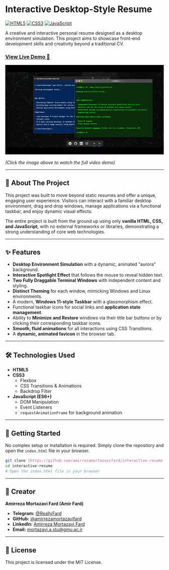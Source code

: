 # Interactive Desktop-Style Resume

[![HTML5](https://img.shields.io/badge/HTML5-E34F26?style=for-the-badge&logo=html5&logoColor=white)](https://developer.mozilla.org/en-US/docs/Web/Guide/HTML/HTML5)
[![CSS3](https://img.shields.io/badge/CSS3-1572B6?style=for-the-badge&logo=css3&logoColor=white)](https://developer.mozilla.org/en-US/docs/Web/CSS)
[![JavaScript](https://img.shields.io/badge/JavaScript-F7DF1E?style=for-the-badge&logo=javascript&logoColor=black)](https://developer.mozilla.org/en-US/docs/Web/JavaScript)

A creative and interactive personal resume designed as a desktop environment simulation. This project aims to showcase front-end development skills and creativity beyond a traditional CV.

### **[View Live Demo 🚀](https://imfard.ir)**

[![Project Demo Video](demo-preview.png)](https://github.com/amirrezamortazavifard/interactive-resume/blob/main/demo/Recording%202025-06-27%20032143.mp4)

*(Click the image above to watch the full video demo)*

---

## 📜 About The Project

This project was built to move beyond static resumes and offer a unique, engaging user experience. Visitors can interact with a familiar desktop environment, drag and drop windows, manage applications via a functional taskbar, and enjoy dynamic visual effects.

The entire project is built from the ground up using only **vanilla HTML, CSS, and JavaScript**, with no external frameworks or libraries, demonstrating a strong understanding of core web technologies.

---

## ✨ Features

* **Desktop Environment Simulation** with a dynamic, animated "aurora" background.
* **Interactive Spotlight Effect** that follows the mouse to reveal hidden text.
* **Two Fully Draggable Terminal Windows** with independent content and styling.
* **Distinct Theming** for each window, mimicking Windows and Linux environments.
* A modern, **Windows 11-style Taskbar** with a glassmorphism effect.
* Functional taskbar icons for social links and **application state management**.
* Ability to **Minimize and Restore** windows via their title bar buttons or by clicking their corresponding taskbar icons.
* **Smooth, fluid animations** for all interactions using CSS Transitions.
* A **dynamic, animated favicon** in the browser tab.

---

## 🛠️ Technologies Used

* **HTML5**
* **CSS3**
    * Flexbox
    * CSS Transitions & Animations
    * Backdrop Filter
* **JavaScript (ES6+)**
    * DOM Manipulation
    * Event Listeners
    * `requestAnimationFrame` for background animation

---

## 🚀 Getting Started

No complex setup or installation is required. Simply clone the repository and open the `index.html` file in your browser.

```bash
git clone [https://github.com/amirrezamortazavifard/interactive-resume.git](https://github.com/amirrezamortazavifard/interactive-resume.git)
cd interactive-resume
# Open the index.html file in your browser
```

---

## 👤 Creator

**Amirreza Mortazavi Fard (Amir Fard)**

* **Telegram:** [@ReallyFard](https://www.linkedin.com/in/amir-reza-mortazavi-fard-892874368/)
* **GitHub:** [@amirrezamortazavifard](https://github.com/amirrezamortazavifard)
* **LinkedIn:** [Amirreza Mortazavi Fard](https://www.linkedin.com/in/amir-reza-mortazavi-fard-892874368/)
* **Email:** [mortazavi.a.stu@gmu.ac.ir](mailto:mortazavi.a.stu@gmu.ac.ir)

---

## 📄 License

This project is licensed under the MIT License.

